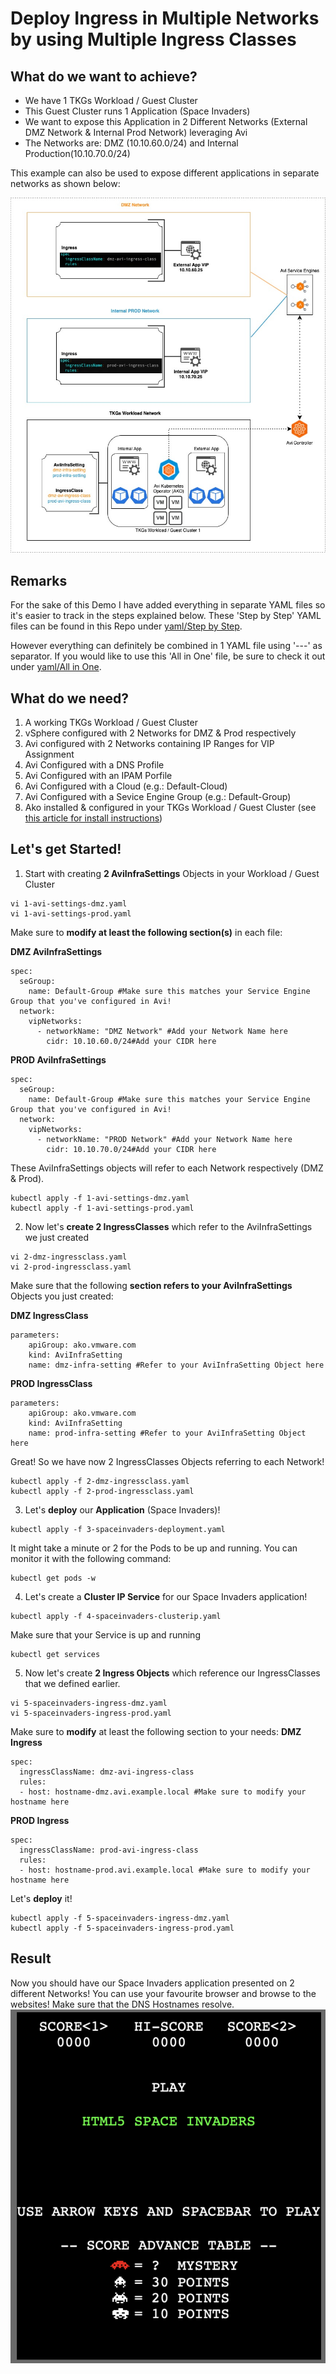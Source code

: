 # Deploy Ingress in Multiple Networks by using Multiple Ingress Classes

## What do we want to achieve?
- We have 1 TKGs Workload / Guest Cluster
- This Guest Cluster runs 1 Application (Space Invaders)
- We want to expose this Application in 2 Different Networks (External DMZ Network & Internal Prod Network) leveraging Avi
- The Networks are: DMZ (10.10.60.0/24) and Internal Production(10.10.70.0/24)

This example can also be used to expose different applications in separate networks as shown below:

![Overview](assets/images/overview.jpg)

## Remarks
For the sake of this Demo I have added everything in separate YAML files so it's easier to track in the steps explained below.
These 'Step by Step' YAML files can be found in this Repo under [yaml/Step by Step](yaml/step-by-step). 

However everything can definitely be combined in 1 YAML file using '---' as separator. If you would like to use this 'All in One' file, 
be sure to check it out under [yaml/All in One](yaml/all-in-one). 

## What do we need? 
1. A working TKGs Workload / Guest Cluster
2. vSphere configured with 2 Networks for DMZ & Prod respectively
3. Avi configured with 2 Networks containing IP Ranges for VIP Assignment
4. Avi Configured with a DNS Profile
5. Avi Configured with an IPAM Porfile
6. Avi Configured with a Cloud (e.g.: Default-Cloud)
7. Avi Configured with a Sevice Engine Group (e.g.: Default-Group)
8. Ako installed & configured in your TKGs Workload / Guest Cluster (see [this article for install instructions](https://vra4u.com/2022/02/07/tkgs-use-nsx-alb-avi-as-ingress-controller-for-vsphere-with-tanzu/))

## Let's get Started!
1. Start with creating **2 AviInfraSettings** Objects in your Workload / Guest Cluster
```
vi 1-avi-settings-dmz.yaml
vi 1-avi-settings-prod.yaml
```
Make sure to **modify at least the following section(s)** in each file:

**DMZ AviInfraSettings**
```
spec:
  seGroup:
    name: Default-Group #Make sure this matches your Service Engine Group that you've configured in Avi!
  network:
    vipNetworks:
      - networkName: "DMZ Network" #Add your Network Name here
        cidr: 10.10.60.0/24#Add your CIDR here
```
**PROD AviInfraSettings**
```
spec:
  seGroup:
    name: Default-Group #Make sure this matches your Service Engine Group that you've configured in Avi!
  network:
    vipNetworks:
      - networkName: "PROD Network" #Add your Network Name here
        cidr: 10.10.70.0/24#Add your CIDR here
```
These AviInfraSettings objects will refer to each Network respectively (DMZ & Prod).
```
kubectl apply -f 1-avi-settings-dmz.yaml
kubectl apply -f 1-avi-settings-prod.yaml
```

2. Now let's **create 2 IngressClasses** which refer to the AviInfraSettings we just created
```
vi 2-dmz-ingressclass.yaml
vi 2-prod-ingressclass.yaml
```
Make sure that the following **section refers to your AviInfraSettings** Objects you just created:

**DMZ IngressClass**
```
parameters:
    apiGroup: ako.vmware.com
    kind: AviInfraSetting
    name: dmz-infra-setting #Refer to your AviInfraSetting Object here
```
**PROD IngressClass**
```
parameters:
    apiGroup: ako.vmware.com
    kind: AviInfraSetting
    name: prod-infra-setting #Refer to your AviInfraSetting Object here
```
Great! So we have now 2 IngressClasses Objects referring to each Network!
```
kubectl apply -f 2-dmz-ingressclass.yaml
kubectl apply -f 2-prod-ingressclass.yaml
```

3. Let's **deploy** our **Application** (Space Invaders)!
```
kubectl apply -f 3-spaceinvaders-deployment.yaml
```
It might take a minute or 2 for the Pods to be up and running.
You can monitor it with the following command:
```
kubectl get pods -w
```

4. Let's create a **Cluster IP Service** for our Space Invaders application!
```
kubectl apply -f 4-spaceinvaders-clusterip.yaml
```
Make sure that your Service is up and running
```
kubectl get services
```
5. Now let's create **2 Ingress Objects** which reference our IngressClasses that we defined earlier. 
```
vi 5-spaceinvaders-ingress-dmz.yaml
vi 5-spaceinvaders-ingress-prod.yaml
```
Make sure to **modify** at least the following section to your needs:
**DMZ Ingress**
```
spec:
  ingressClassName: dmz-avi-ingress-class 
  rules:
  - host: hostname-dmz.avi.example.local #Make sure to modify your hostname here
```
**PROD Ingress**
```
spec:
  ingressClassName: prod-avi-ingress-class 
  rules:
  - host: hostname-prod.avi.example.local #Make sure to modify your hostname here
```
Let's **deploy** it!
```
kubectl apply -f 5-spaceinvaders-ingress-dmz.yaml
kubectl apply -f 5-spaceinvaders-ingress-prod.yaml
```

## Result
Now you should have our Space Invaders application presented on 2 different Networks! 
You can use your favourite browser and browse to the websites! Make sure that the DNS Hostnames resolve. 
![result](assets/images/spaceinvaders.png)